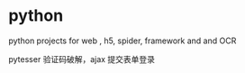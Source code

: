 python
======

python projects  for web  , h5,   spider,   framework and and OCR


pytesser 验证码破解，ajax 提交表单登录
